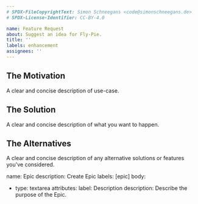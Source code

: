```yaml
---
# SPDX-FileCopyrightText: Simon Schneegans <code@simonschneegans.de>
# SPDX-License-Identifier: CC-BY-4.0

name: Feature Request
about: Suggest an idea for Fly-Pie.
title: ''
labels: enhancement
assignees: ''
---
```


<!-- 
Note: If you have a rather vague idea, you can consider to discuss the idea first at the discussions board:
https://github.com/Schneegans/Fly-Pie/discussions?discussions_q=category%3A%22Ideas+%26+Feature+Discussions%22
-->

## The Motivation
A clear and concise description of use-case.

## The Solution
A clear and concise description of what you want to happen.

## The Alternatives
A clear and concise description of any alternative solutions or features you've considered.

name: Epic
description: Create Epic
labels: [epic]
body:
- type: textarea
  attributes:
    label: Description
    description: Describe the purpose of the Epic.

